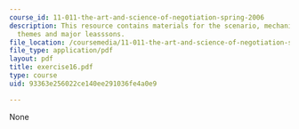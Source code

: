 ```yaml
---
course_id: 11-011-the-art-and-science-of-negotiation-spring-2006
description: This resource contains materials for the scenario, mechanics, process
  themes and major leasssons.
file_location: /coursemedia/11-011-the-art-and-science-of-negotiation-spring-2006/93363e256022ce140ee291036fe4a0e9_exercise16.pdf
file_type: application/pdf
layout: pdf
title: exercise16.pdf
type: course
uid: 93363e256022ce140ee291036fe4a0e9

---
```

None